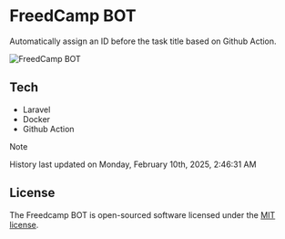 # FreedCamp BOT

Automatically assign an ID before the task title based on Github Action.

![FreedCamp BOT](https://repository-images.githubusercontent.com/737932867/7d34798b-2680-471c-b089-a78a718d3d6a)

## Tech

- Laravel
- Docker
- Github Action

> [!NOTE]  
> History last updated on Monday, February 10th, 2025, 2:46:31 AM

## License

The Freedcamp BOT is open-sourced software licensed under the [MIT license](https://opensource.org/licenses/MIT).
